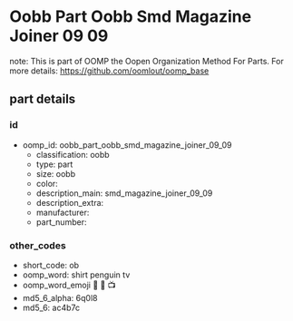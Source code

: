 # Oobb Part Oobb Smd Magazine Joiner 09 09  

note: This is part of OOMP the Oopen Organization Method For Parts. For more details: https://github.com/oomlout/oomp_base

##  part details





### id
* oomp_id: oobb_part_oobb_smd_magazine_joiner_09_09
  * classification: oobb
  * type: part
  * size: oobb
  * color: 
  * description_main: smd_magazine_joiner_09_09
  * description_extra: 
  * manufacturer: 
  * part_number: 

### other_codes
* short_code: ob
* oomp_word: shirt penguin tv
* oomp_word_emoji :shirt: :penguin: :tv:
* md5_6_alpha: 6q0l8
* md5_6: ac4b7c